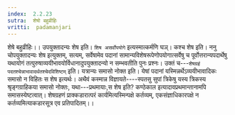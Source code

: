 ```yaml
---
index:  2.2.23
sutra:  शेषो बहुव्रीहिः
vritti:  padamanjari
---
```


शेषे बहुव्रीहिः।। उपयुक्तादन्यः शेष इति। `शिष असर्वोपयोगे` इत्यस्मात्कर्मणि घञ्। कश्च शेष इति। ननु चोपयुक्तादन्यः शेष इत्युक्तम्, सत्यम्, सर्वेषामेव पदानां सामान्यविशेषरूपेणोपयोगात्सर्वेषु च पूर्वोत्तरान्यपदार्थेषु यथायोगं तत्पुरुषाव्ययीभावयोर्विधानादुपयुक्तादन्यो न सम्भवतीति पुनः प्रश्नः। उक्तं च---`शेषग्रहं पदतश्चेन्नाभावादर्थतश्चेदविशिष्टम्` इति। यत्रान्यः समासो नोक्त इति। येषां पदानां यस्मिन्नर्थेऽव्ययीभावादिकः समासो न विहितः स शेष इत्यर्थः। अथैवं कस्मान्न विज्ञायते----स्पतसु सुपां त्रिकेषु यस्य त्रिकस्य श्रृङ्गग्राहिकया समासो नोक्तः, यथा---प्रथमायाः,स शेष इति? कण्ठेकाल इत्यादावप्रथमान्तानामपि समासस्येष्टत्वात्। शेषग्रहणं प्राक्कडारात्परं कार्यमित्यस्मिन्पक्षे कर्तव्यम्, एकसंज्ञाधिकारपक्षे न कर्तव्यमित्याकडारसूत्र एव प्रतिपादितम्।।
